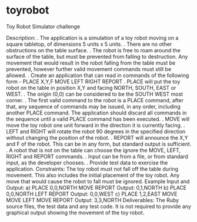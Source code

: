 # toyrobot
Toy Robot Simulator challenge

Description:
. The application is a simulation of a toy robot moving on a square tabletop, of dimensions 5 units x 5 units.
. There are no other obstructions on the table surface.
. The robot is free to roam around the surface of the table, but must be prevented from falling to destruction. Any movement
that would result in the robot falling from the table must be prevented, however further valid movement commands must still
be allowed.
. Create an application that can read in commands of the following form - PLACE X,Y,F
MOVE
LEFT
RIGHT REPORT
. PLACE will put the toy robot on the table in position X,Y and facing NORTH, SOUTH, EAST or WEST.
. The origin (0,0) can be considered to be the SOUTH WEST most corner.
. The first valid command to the robot is a PLACE command, after that, any sequence of commands may be issued, in any order, including another PLACE command. The application should discard all commands in the sequence until a valid PLACE command has been executed.
. MOVE will move the toy robot one unit forward in the direction it is currently facing.
. LEFT and RIGHT will rotate the robot 90 degrees in the specified direction without changing the position of the robot.
. REPORT will announce the X,Y and F of the robot. This can be in any form, but standard output is sufficient.
. A robot that is not on the table can choose the ignore the MOVE, LEFT, RIGHT and REPORT commands.
. Input can be from a file, or from standard input, as the developer chooses.
. Provide test data to exercise the application.
Constraints:
The toy robot must not fall off the table during movement. This also includes the initial placement of the toy robot.
Any move that would cause the robot to fall must be ignored.
Example Input and Output: a)
PLACE 0,0,NORTH MOVE
REPORT
Output: 0,1,NORTH
b)
PLACE 0,0,NORTH LEFT
REPORT
Output: 0,0,WEST
c)
PLACE 1,2,EAST MOVE
MOVE
LEFT
MOVE
REPORT
Output: 3,3,NORTH
Deliverables:
The Ruby source files, the test data and any test code.
It is not required to provide any graphical output showing the movement of the toy robot.
